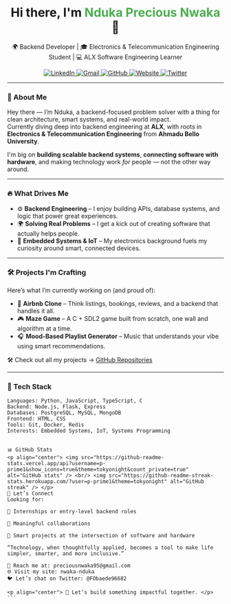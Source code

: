 <h1 align="center">Hi there, I'm <span style="color:#4CAF50">Nduka Precious Nwaka</span> 👋</h1>

<p align="center">
  🌍 Backend Developer | 🎓 Electronics & Telecommunication Engineering Student | 💻 ALX Software Engineering Learner  
</p>

<p align="center">
  <a href="https://www.linkedin.com/in/nduka-nwaka-precious1" target="_blank">
    <img src="https://img.shields.io/badge/LinkedIn-blue?style=flat&logo=linkedin" alt="LinkedIn" />
  </a>
  <a href="mailto:preciousnwaka95@gmail.com">
    <img src="https://img.shields.io/badge/Email-D14836?style=flat&logo=gmail&logoColor=white" alt="Gmail" />
  </a>
  <a href="https://github.com/p-prime1">
    <img src="https://img.shields.io/badge/GitHub-181717?style=flat&logo=github" alt="GitHub" />
  </a>
  <a href="https://sites.google.com/view/nwaka-nduka/home">
    <img src="https://img.shields.io/badge/Website-Visit-lightgrey?style=flat&logo=google-chrome" alt="Website" />
  </a>
  <a href="https://twitter.com/FObaede96682">
    <img src="https://img.shields.io/badge/Twitter-1DA1F2?style=flat&logo=twitter&logoColor=white" alt="Twitter" />
  </a>
</p>

---

### 🚀 About Me

Hey there — I’m Nduka, a backend-focused problem solver with a thing for clean architecture, smart systems, and real-world impact.  
Currently diving deep into backend engineering at **ALX**, with roots in **Electronics & Telecommunication Engineering** from **Ahmadu Bello University**.

I'm big on **building scalable backend systems**, **connecting software with hardware**, and making technology work *for* people — not the other way around.

---

### 🔥 What Drives Me

- ⚙️ **Backend Engineering** – I enjoy building APIs, database systems, and logic that power great experiences.
- 🌍 **Solving Real Problems** – I get a kick out of creating software that actually helps people.
- 🔌 **Embedded Systems & IoT** – My electronics background fuels my curiosity around smart, connected devices.

---

### 🛠️ Projects I'm Crafting

Here’s what I’m currently working on (and proud of):

- 🏡 **Airbnb Clone** – Think listings, bookings, reviews, and a backend that handles it all.
- 🎮 **Maze Game** – A C + SDL2 game built from scratch, one wall and algorithm at a time.
- 🎧 **Mood-Based Playlist Generator** – Music that understands your vibe using smart recommendations.

🛠️ Check out all my projects → [GitHub Repositories](https://github.com/p-prime1?tab=repositories)

---

### 🧰 Tech Stack

```text
Languages: Python, JavaScript, TypeScript, C  
Backend: Node.js, Flask, Express  
Databases: PostgreSQL, MySQL, MongoDB  
Frontend: HTML, CSS  
Tools: Git, Docker, Redis  
Interests: Embedded Systems, IoT, Systems Programming


📊 GitHub Stats
<p align="center"> <img src="https://github-readme-stats.vercel.app/api?username=p-prime1&show_icons=true&theme=tokyonight&count_private=true" alt="GitHub stats" /> <br/> <img src="https://github-readme-streak-stats.herokuapp.com/?user=p-prime1&theme=tokyonight" alt="GitHub streak" /> </p>
🤝 Let’s Connect
Looking for:

💼 Internships or entry-level backend roles

🤝 Meaningful collaborations

🧠 Smart projects at the intersection of software and hardware

“Technology, when thoughtfully applied, becomes a tool to make life simpler, smarter, and more inclusive.”

📩 Reach me at: preciousnwaka95@gmail.com
🌐 Visit my site: nwaka-nduka
🐦 Let’s chat on Twitter: @FObaede96682

<p align="center"> 🚀 Let’s build something impactful together. </p> ```
